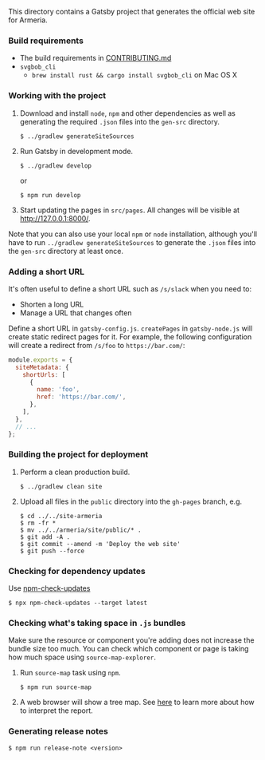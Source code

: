 This directory contains a Gatsby project that generates the official
web site for Armeria.

### Build requirements

- The build requirements in [CONTRIBUTING.md](../CONTRIBUTING.md)
- `svgbob_cli`
  - `brew install rust && cargo install svgbob_cli` on Mac OS X

### Working with the project

1. Download and install `node`, `npm` and other dependencies as well as
   generating the required `.json` files into the `gen-src` directory.
   ```console
   $ ../gradlew generateSiteSources
   ```
2. Run Gatsby in development mode.
   ```console
   $ ../gradlew develop
   ```
   or
   ```console
   $ npm run develop
   ```
3. Start updating the pages in `src/pages`.
   All changes will be visible at <http://127.0.0.1:8000/>.

Note that you can also use your local `npm` or `node` installation,
although you'll have to run `../gradlew generateSiteSources` to generate the `.json`
files into the `gen-src` directory at least once.

### Adding a short URL

It's often useful to define a short URL such as `/s/slack` when you need
to:

- Shorten a long URL
- Manage a URL that changes often

Define a short URL in `gatsby-config.js`. `createPages` in `gatsby-node.js`
will create static redirect pages for it. For example, the following
configuration will create a redirect from `/s/foo` to `https://bar.com/`:

```js
module.exports = {
  siteMetadata: {
    shortUrls: [
      {
        name: 'foo',
        href: 'https://bar.com/',
      },
    ],
  },
  // ...
};
```

### Building the project for deployment

1. Perform a clean production build.
   ```console
   $ ../gradlew clean site
   ```
2. Upload all files in the `public` directory into the `gh-pages` branch, e.g.
   ```console
   $ cd ../../site-armeria
   $ rm -fr *
   $ mv ../../armeria/site/public/* .
   $ git add -A .
   $ git commit --amend -m 'Deploy the web site'
   $ git push --force
   ```

### Checking for dependency updates

Use [npm-check-updates](https://www.npmjs.com/package/npm-check-updates)

```console
$ npx npm-check-updates --target latest
```

### Checking what's taking space in `.js` bundles

Make sure the resource or component you're adding does not increase the
bundle size too much. You can check which component or page is taking
how much space using `source-map-explorer`.

1. Run `source-map` task using `npm`.
   ```console
   $ npm run source-map
   ```
2. A web browser will show a tree map.
   See [here](https://github.com/danvk/source-map-explorer#readme) to
   learn more about how to interpret the report.

### Generating release notes

```console
$ npm run release-note <version>
```
